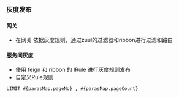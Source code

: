 ### 灰度发布

#### 网关

- 在网关 依据灰度规则，通过zuul的过滤器和ribbon进行过滤和路由



#### 服务间灰度

- 使用 feign 和 ribbon 的 IRule 进行灰度规则发布
- 自定义Rule规则





```
LIMIT #{parasMap.pageNo} , #{parasMap.pageCount}
```

